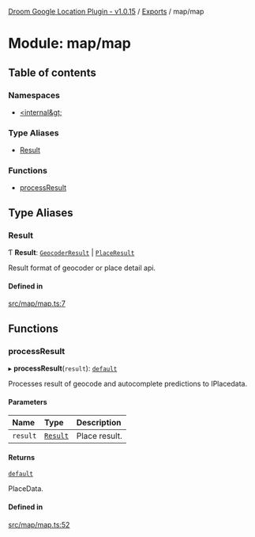 [Droom Google Location Plugin - v1.0.15](../README.md) / [Exports](../modules.md) / map/map

# Module: map/map

## Table of contents

### Namespaces

- [&lt;internal\&gt;](map_map._internal_.md)

### Type Aliases

- [Result](map_map.md#result)

### Functions

- [processResult](map_map.md#processresult)

## Type Aliases

### Result

Ƭ **Result**: [`GeocoderResult`](../interfaces/map_map._internal_.GeocoderResult.md) \| [`PlaceResult`](../interfaces/map_map._internal_.PlaceResult.md)

Result format of geocoder or place detail api.

#### Defined in

[src/map/map.ts:7](https://github.com/hitendrarao/location/blob/18ede0d/src/map/map.ts#L7)

## Functions

### processResult

▸ **processResult**(`result`): [`default`](../interfaces/interface_placedata.default.md)

Processes result of geocode and autocomplete predictions to IPlacedata.

#### Parameters

| Name | Type | Description |
| :------ | :------ | :------ |
| `result` | [`Result`](map_map.md#result) | Place result. |

#### Returns

[`default`](../interfaces/interface_placedata.default.md)

PlaceData.

#### Defined in

[src/map/map.ts:52](https://github.com/hitendrarao/location/blob/18ede0d/src/map/map.ts#L52)
